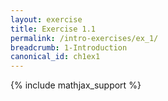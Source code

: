 ```yaml
---
layout: exercise
title: Exercise 1.1
permalink: /intro-exercises/ex_1/
breadcrumb: 1-Introduction
canonical_id: ch1ex1
---
```

{% include mathjax_support %}
